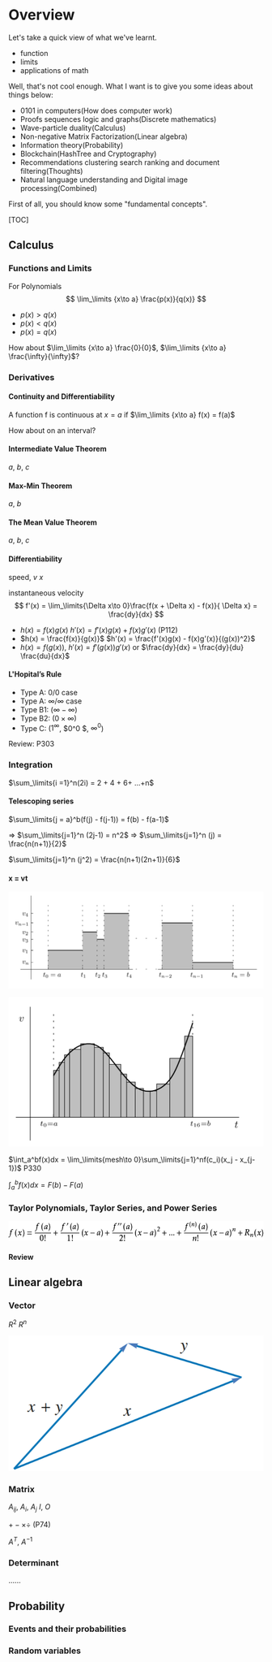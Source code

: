 # Overview

Let's take a quick view of what we've learnt.
- function
- limits
- applications of math

Well, that's not cool enough. What I want is to give you some ideas about things below:
- 0101 in computers(How does computer work)
- Proofs sequences logic and graphs(Discrete mathematics)
- Wave-particle duality(Calculus)
- Non-negative Matrix Factorization(Linear algebra)
- Information theory(Probability)
- Blockchain(HashTree and Cryptography)
- Recommendations clustering search ranking and document filtering(Thoughts)
- Natural language understanding and Digital image processing(Combined)

First of all, you should know some "fundamental concepts".

[TOC]



## Calculus

### Functions and Limits

For Polynomials
$$
\lim_\limits {x\to a} \frac{p(x)}{q(x)}
$$

- $p(x) > q(x)$
- $p(x) < q(x)$
- $p(x) = q(x)$

How about $\lim_\limits {x\to a} \frac{0}{0}$, $\lim_\limits {x\to a} \frac{\infty}{\infty}$?

### Derivatives

#### Continuity and Differentiability

A function f is continuous at $x = a$ if $\lim_\limits {x\to a} f(x) = f(a)$

How about on an interval?

#### Intermediate Value Theorem

$a$, $b$, $c$

#### Max-Min Theorem

$a$, $b$

#### The Mean Value Theorem

$a$, $b$, $c$

#### Differentiability

speed, $v$ $x$ 

instantaneous velocity
$$
f'(x) = \lim_\limits{\Delta x\to 0}\frac{f(x + \Delta x) - f(x)}{ \Delta x} = \frac{dy}{dx}
$$

- $h(x) = f(x)g(x)$ $h'(x) = f'(x)g(x) + f(x)g'(x)$ (P112)
- $h(x) = \frac{f(x)}{g(x)}$  $h'(x) = \frac{f'(x)g(x) - f(x)g'(x)}{(g(x))^2}$
- $h(x) = f(g(x))$,  $h'(x) = f'(g(x))g'(x)$  or $\frac{dy}{dx} = \frac{dy}{du} \frac{du}{dx}$

#### L'Hopital’s Rule

- Type A: $0/0$ case
- Type A: $\infty/\infty$ case
- Type B1: ($\infty - \infty$)
- Type B2: ($0 \times \infty$)
- Type C: ($1^{\infty}$, $0^0 $, $\infty^{0}$)

Review: P303

### Integration

$\sum_\limits{i =1}^n(2i) = 2 + 4 + 6+ ...+n$

#### Telescoping series

$\sum_\limits{j = a}^b(f(j) - f(j-1)) = f(b) - f(a-1)$

=> $\sum_\limits{j=1}^n (2j-1) = n^2$ => $\sum_\limits{j=1}^n (j) = \frac{n(n+1)}{2}$

$\sum_\limits{j=1}^n (j^2) = \frac{n(n+1)(2n+1)}{6}$

#### x = vt

![integration](i1.png)

![integration](i2.png)

$\int_a^bf(x)dx = \lim_\limits{mesh\to 0}\sum_\limits{j=1}^nf(c_i)(x_j - x_{j-1})$ P330

$\int_a^bf(x)dx = F(b) - F(a)$

### Taylor Polynomials, Taylor Series, and Power Series

![Taylor](taylor.jpg)

#### Review

## Linear algebra

### Vector

$R^2$ $R^n$

![vector](vector.png)



### Matrix

$A_{ij}$, $A_i$, $A_j$ $I$, $O$

$+ - \times \div$ (P74)

$A^T$, $A^{-1}$

### Determinant

......

## Probability

### Events and their probabilities



### Random variables


